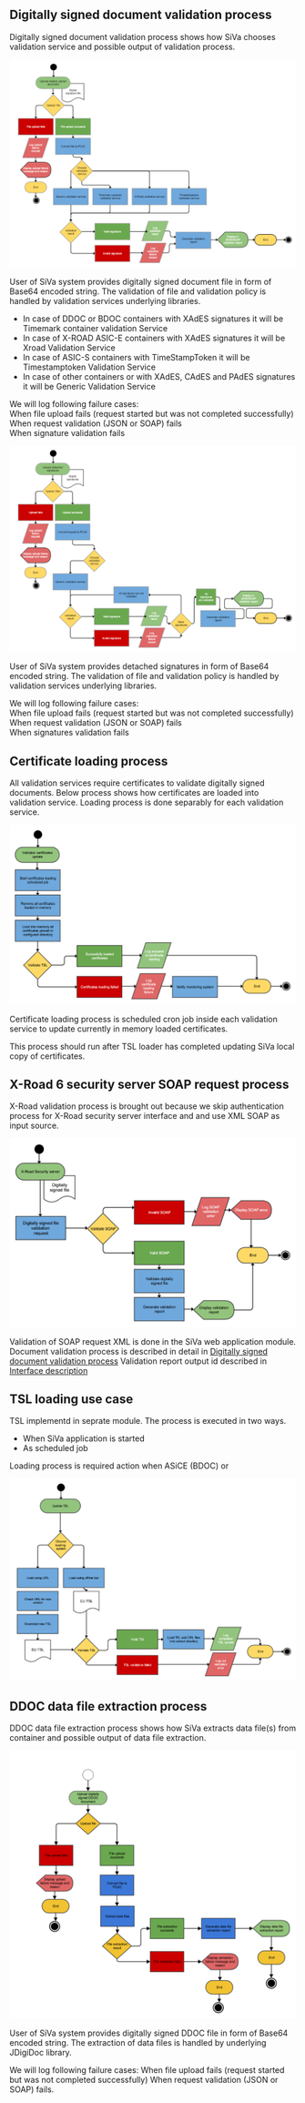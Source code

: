 ## Digitally signed document validation process

Digitally signed document validation process shows how SiVa chooses
validation service and possible output of validation process.

![BDOC validation process](../img/siva/siva_bdoc_validation_process_v3.png)

User of SiVa system provides digitally signed document file in form of
Base64 encoded string. The validation of file and validation policy
is handled by validation services underlying libraries.

* In case of DDOC or BDOC containers with XAdES signatures it will be Timemark container validation Service
* In case of X-ROAD ASIC-E containers with XAdES signatures it will be Xroad Validation Service
* In case of ASIC-S containers with TimeStampToken it will be Timestamptoken Validation Service
* In case of other containers or with XAdES, CAdES and PAdES signatures it will be Generic Validation Service

We will log following failure cases:<br>
When file upload fails (request started but was not completed successfully)<br>
When request validation (JSON or SOAP) fails<br>
When signature validation fails<br>

![Hashcode validation process](../img/siva/siva_hashcode_validation_process.png)

User of SiVa system provides detached signatures in form of
Base64 encoded string. The validation of file and validation policy
is handled by validation services underlying libraries.

We will log following failure cases:<br>
When file upload fails (request started but was not completed successfully)<br>
When request validation (JSON or SOAP) fails<br>
When signatures validation fails<br>

## Certificate loading process

All validation services require certificates to validate digitally signed
documents. Below process shows how certificates are loaded into
validation service. Loading process is done separably for each validation
service.

![Certificate Loading process](../img/siva/siva_validator_crl_loading.png)

Certificate loading process is scheduled cron job inside each validation
service to update currently in memory loaded certificates.

This process should run after TSL loader has completed updating
SiVa local copy of certificates.

## X-Road 6 security server SOAP request process

X-Road validation process is brought out because we skip authentication
process for X-Road security server interface and and use XML SOAP
as input source.

![X-Road SOAP validation request](../img/siva/siva_x_road_server_diagram.png)

Validation of SOAP request XML is done in the SiVa web application module.
Document validation process is described in detail in [Digitally signed document validation process](#digitally-signed-document-validation-process)
Validation report output id described in [Interface description](../siva2/interfaces)

## TSL loading use case

TSL implementd in seprate module. The process is executed in two ways.

* When SiVa application is started
* As scheduled job

Loading process is required action when ASiCE (BDOC) or

![TSL loading process](../img/siva/siva_tsl_loading_process.png)

## DDOC data file extraction process

DDOC data file extraction process shows how SiVa extracts data file(s)
from container and possible output of data file extraction.

![DDOC data file extraction process](../img/siva/siva_ddoc_datafile_extraction.png)

User of SiVa system provides digitally signed DDOC file in form of
Base64 encoded string. The extraction of data files is handled by
underlying JDigiDoc library.

We will log following failure cases:
When file upload fails (request started but was not completed successfully)
When request validation (JSON or SOAP) fails.
